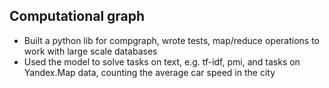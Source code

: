 ## Computational graph

- Built a python lib for compgraph, wrote tests, map/reduce operations to work with large scale databases
- Used the model to solve tasks on text, e.g. tf-idf, pmi, and tasks on Yandex.Map data, counting the average car speed in the city
 
